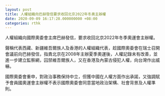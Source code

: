 ```yaml
---
layout: post
title: 人權組織向巴赫發信要求收回北京2022年冬奧主辦權
date: 2020-09-09 16:17:28.000000000 +08:00
categories: rthk
---
```


人權組織向國際奧委會主席巴赫發信，要求收回北京2022年冬季奧運會主辦權。

聲稱代表西藏、新疆維吾爾族人及香港的人權組織代表，趁國際奧委會在瑞士召開會議前向巴赫發信，指責北京在2008年主辦夏季奧運後，人權記錄未有改善，並進一步建立監察網，囚禁維吾爾族人，又在香港及內蒙古侵犯人權，向台灣作出威嚇。

國際奧委會重申，對政治事務保持中立，但獲中國在人權方面作出承諾，又強調賦予會員國奧運會主辦權不表示國際奧委會同意當地政治架構、社會背景及人權準則。
